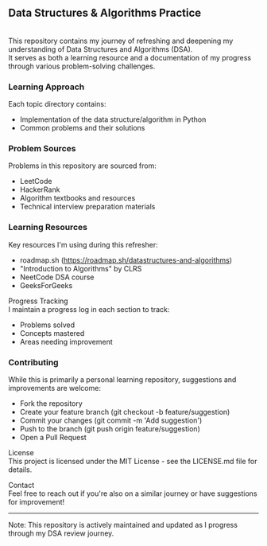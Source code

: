## Data Structures & Algorithms Practice
<br>This repository contains my journey of refreshing and deepening my understanding of Data Structures and Algorithms (DSA).
<br>It serves as both a learning resource and a documentation of my progress through various problem-solving challenges.

### Learning Approach
Each topic directory contains:

- Implementation of the data structure/algorithm in Python
- Common problems and their solutions

### Problem Sources
Problems in this repository are sourced from:
- LeetCode
- HackerRank
- Algorithm textbooks and resources
- Technical interview preparation materials

### Learning Resources
Key resources I'm using during this refresher:

- roadmap.sh (https://roadmap.sh/datastructures-and-algorithms)
- "Introduction to Algorithms" by CLRS
- NeetCode DSA course
- GeeksForGeeks

Progress Tracking
<br>I maintain a progress log in each section to track:

- Problems solved
- Concepts mastered
- Areas needing improvement

### Contributing
While this is primarily a personal learning repository, suggestions and improvements are welcome:

- Fork the repository
- Create your feature branch (git checkout -b feature/suggestion)
- Commit your changes (git commit -m 'Add suggestion')
- Push to the branch (git push origin feature/suggestion)
- Open a Pull Request

License
<br>This project is licensed under the MIT License - see the LICENSE.md file for details.

Contact
<br>Feel free to reach out if you're also on a similar journey or have suggestions for improvement!
<hr>
Note: This repository is actively maintained and updated as I progress through my DSA review journey.